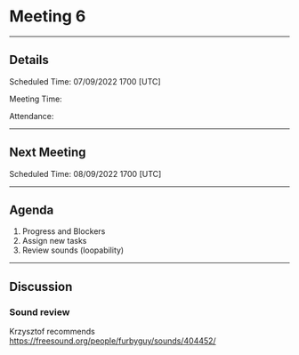 # Meeting 6

---

## Details

Scheduled Time: 07/09/2022 1700 [UTC]

Meeting Time:

Attendance:

---

## Next Meeting

Scheduled Time: 08/09/2022 1700 [UTC]

---

## Agenda

1. Progress and Blockers
2. Assign new tasks
3. Review sounds (loopability)

---

## Discussion

### Sound review

Krzysztof recommends https://freesound.org/people/furbyguy/sounds/404452/

